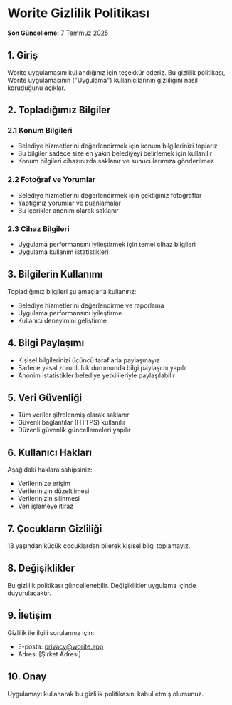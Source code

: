 # Worite Gizlilik Politikası

**Son Güncelleme:** 7 Temmuz 2025

## 1. Giriş

Worite uygulamasını kullandığınız için teşekkür ederiz. Bu gizlilik politikası, Worite uygulamasının ("Uygulama") kullanıcılarının gizliliğini nasıl koruduğunu açıklar.

## 2. Topladığımız Bilgiler

### 2.1 Konum Bilgileri
- Belediye hizmetlerini değerlendirmek için konum bilgilerinizi toplarız
- Bu bilgiler sadece size en yakın belediyeyi belirlemek için kullanılır
- Konum bilgileri cihazınızda saklanır ve sunucularımıza gönderilmez

### 2.2 Fotoğraf ve Yorumlar
- Belediye hizmetlerini değerlendirmek için çektiğiniz fotoğraflar
- Yaptığınız yorumlar ve puanlamalar
- Bu içerikler anonim olarak saklanır

### 2.3 Cihaz Bilgileri
- Uygulama performansını iyileştirmek için temel cihaz bilgileri
- Uygulama kullanım istatistikleri

## 3. Bilgilerin Kullanımı

Topladığımız bilgileri şu amaçlarla kullanırız:
- Belediye hizmetlerini değerlendirme ve raporlama
- Uygulama performansını iyileştirme
- Kullanıcı deneyimini geliştirme

## 4. Bilgi Paylaşımı

- Kişisel bilgilerinizi üçüncü taraflarla paylaşmayız
- Sadece yasal zorunluluk durumunda bilgi paylaşımı yapılır
- Anonim istatistikler belediye yetkilileriyle paylaşılabilir

## 5. Veri Güvenliği

- Tüm veriler şifrelenmiş olarak saklanır
- Güvenli bağlantılar (HTTPS) kullanılır
- Düzenli güvenlik güncellemeleri yapılır

## 6. Kullanıcı Hakları

Aşağıdaki haklara sahipsiniz:
- Verilerinize erişim
- Verilerinizin düzeltilmesi
- Verilerinizin silinmesi
- Veri işlemeye itiraz

## 7. Çocukların Gizliliği

13 yaşından küçük çocuklardan bilerek kişisel bilgi toplamayız.

## 8. Değişiklikler

Bu gizlilik politikası güncellenebilir. Değişiklikler uygulama içinde duyurulacaktır.

## 9. İletişim

Gizlilik ile ilgili sorularınız için:
- E-posta: privacy@worite.app
- Adres: [Şirket Adresi]

## 10. Onay

Uygulamayı kullanarak bu gizlilik politikasını kabul etmiş olursunuz. 
